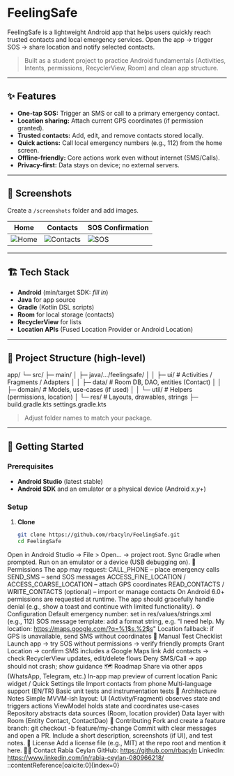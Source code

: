 # FeelingSafe

FeelingSafe is a lightweight Android app that helps users quickly reach trusted contacts and local emergency services. Open the app → trigger SOS → share location and notify selected contacts.

> Built as a student project to practice Android fundamentals (Activities, Intents, permissions, RecyclerView, Room) and clean app structure.

---

## ✨ Features

- **One-tap SOS:** Trigger an SMS or call to a primary emergency contact.
- **Location sharing:** Attach current GPS coordinates (if permission granted).
- **Trusted contacts:** Add, edit, and remove contacts stored locally.
- **Quick actions:** Call local emergency numbers (e.g., 112) from the home screen.
- **Offline-friendly:** Core actions work even without internet (SMS/Calls).
- **Privacy-first:** Data stays on device; no external servers.

---

## 📸 Screenshots

Create a `/screenshots` folder and add images.

| Home | Contacts | SOS Confirmation |
| --- | --- | --- |
| ![Home](screenshots/home.png) | ![Contacts](screenshots/contacts.png) | ![SOS](screenshots/sos.png) |

---

## 🏗️ Tech Stack

- **Android** (min/target SDK: _fill in_)
- **Java** for app source
- **Gradle** (Kotlin DSL scripts)
- **Room** for local storage (contacts)
- **RecyclerView** for lists
- **Location APIs** (Fused Location Provider or Android Location)

---

## 📂 Project Structure (high-level)

app/
└─ src/
├─ main/
│ ├─ java/.../feelingsafe/
│ │ ├─ ui/ # Activities / Fragments / Adapters
│ │ ├─ data/ # Room DB, DAO, entities (Contact)
│ │ ├─ domain/ # Models, use-cases (if used)
│ │ └─ util/ # Helpers (permissions, location)
│ └─ res/ # Layouts, drawables, strings
├─ build.gradle.kts
settings.gradle.kts




> Adjust folder names to match your package.

---

## 🚀 Getting Started

### Prerequisites
- **Android Studio** (latest stable)
- **Android SDK** and an emulator or a physical device (Android _x.y_+)

### Setup
1. **Clone**
   ```bash
   git clone https://github.com/rbacyln/FeelingSafe.git
   cd FeelingSafe
Open in Android Studio → File > Open… → project root.
Sync Gradle when prompted.
Run on an emulator or a device (USB debugging on).
🔐 Permissions
The app may request:
CALL_PHONE – place emergency calls
SEND_SMS – send SOS messages
ACCESS_FINE_LOCATION / ACCESS_COARSE_LOCATION – attach GPS coordinates
READ_CONTACTS / WRITE_CONTACTS (optional) – import or manage contacts
On Android 6.0+ permissions are requested at runtime. The app should gracefully handle denial (e.g., show a toast and continue with limited functionality).
⚙️ Configuration
Default emergency number: set in res/values/strings.xml (e.g., 112)
SOS message template: add a format string, e.g.
"I need help. My location: https://maps.google.com/?q=%1$s,%2$s"
Location fallback: if GPS is unavailable, send SMS without coordinates
🧪 Manual Test Checklist
Launch app → try SOS without permissions → verify friendly prompts
Grant Location → confirm SMS includes a Google Maps link
Add contacts → check RecyclerView updates, edit/delete flows
Deny SMS/Call → app should not crash; show guidance
🗺️ Roadmap
 Share via other apps (WhatsApp, Telegram, etc.)
 In-app map preview of current location
 Panic widget / Quick Settings tile
 Import contacts from phone
 Multi-language support (EN/TR)
 Basic unit tests and instrumentation tests
🧱 Architecture Notes
Simple MVVM-ish layout:
UI (Activity/Fragment) observes state and triggers actions
ViewModel holds state and coordinates use-cases
Repository abstracts data sources (Room, location provider)
Data layer with Room (Entity Contact, ContactDao)
🤝 Contributing
Fork and create a feature branch:
git checkout -b feature/my-change
Commit with clear messages and open a PR.
Include a short description, screenshots (if UI), and test notes.
📄 License
Add a license file (e.g., MIT) at the repo root and mention it here.
🙋‍♀️ Contact
Rabia Ceylan
GitHub: https://github.com/rbacyln
LinkedIn: https://www.linkedin.com/in/rabia-ceylan-080966218/
::contentReference[oaicite:0]{index=0}
